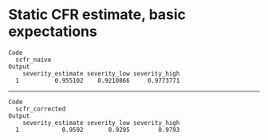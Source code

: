 # Static CFR estimate, basic expectations

    Code
      scfr_naive
    Output
        severity_estimate severity_low severity_high
      1          0.955102    0.9210866     0.9773771

---

    Code
      scfr_corrected
    Output
        severity_estimate severity_low severity_high
      1            0.9592       0.9295        0.9793

